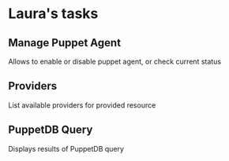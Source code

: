 # Laura's tasks

## Manage Puppet Agent
Allows to enable or disable puppet agent, or check current status

## Providers
List available providers for provided resource

## PuppetDB Query
Displays results of PuppetDB query

